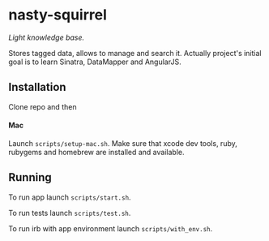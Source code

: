 nasty-squirrel
==============

_Light knowledge base._

Stores tagged data, allows to manage and search it.
Actually project's initial goal is to learn Sinatra, DataMapper and AngularJS.

## Installation
Clone repo and then

#### Mac
Launch `scripts/setup-mac.sh`. Make sure that xcode dev tools, ruby, rubygems and homebrew are installed and available.

## Running
To run app launch `scripts/start.sh`.

To run tests launch `scripts/test.sh`.

To run irb with app environment launch `scripts/with_env.sh`.
